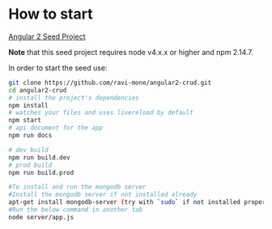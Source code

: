 
# How to start

[Angular 2 Seed Project](https://github.com/mgechev/angular2-seed)

**Note** that this seed project requires node v4.x.x or higher and npm 2.14.7.

In order to start the seed use:


```bash
git clone https://github.com/ravi-mone/angular2-crud.git
cd angular2-crud
# install the project's dependencies
npm install
# watches your files and uses livereload by default
npm start
# api document for the app
npm run docs

# dev build
npm run build.dev
# prod build
npm run build.prod

#To install and run the mongodb server
#Install the mongodb server if not installed already
apt-get install mongodb-server (try with `sudo` if not installed properly)
#Run the below command in another tab 
node server/app.js


```

